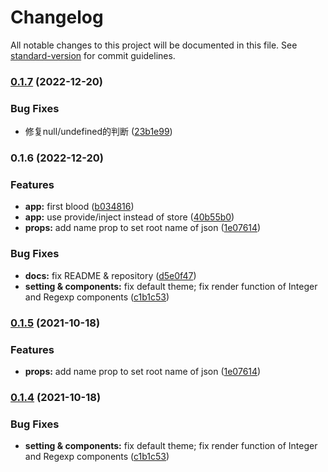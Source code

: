# Changelog

All notable changes to this project will be documented in this file. See [standard-version](https://github.com/conventional-changelog/standard-version) for commit guidelines.

### [0.1.7](https://github.com/matpool/vue-json-view/compare/v0.1.6...v0.1.7) (2022-12-20)


### Bug Fixes

* 修复null/undefined的判断 ([23b1e99](https://github.com/matpool/vue-json-view/commit/23b1e99aaade37b346161f59537edd0e1f058b5a))

### 0.1.6 (2022-12-20)


### Features

* **app:** first blood ([b034816](https://github.com/matpool/vue-json-view/commit/b0348169b9640edf80ff0552bcba976e8b4bc746))
* **app:** use provide/inject instead of store ([40b55b0](https://github.com/matpool/vue-json-view/commit/40b55b0aafc16023d95d994f4c23d36e346fa9c1))
* **props:** add name prop to set root name of json ([1e07614](https://github.com/matpool/vue-json-view/commit/1e076140dbb56d29b87a2a6bbb24e644237090ab))


### Bug Fixes

* **docs:** fix README & repository ([d5e0f47](https://github.com/matpool/vue-json-view/commit/d5e0f47c6a963240b243c02c0f1055acb8c479db))
* **setting & components:** fix default theme; fix render function of Integer and Regexp components ([c1b1c53](https://github.com/matpool/vue-json-view/commit/c1b1c53b5050cf82b32697f5d6f94fbdbffe8952))

### [0.1.5](https://github.com/matpool/vue-json-view/compare/v0.1.4...v0.1.5) (2021-10-18)


### Features

* **props:** add name prop to set root name of json ([1e07614](https://github.com/matpool/vue-json-view/commit/1e076140dbb56d29b87a2a6bbb24e644237090ab))

### [0.1.4](https://github.com/matpool/vue-json-view/compare/v0.1.3...v0.1.4) (2021-10-18)


### Bug Fixes

* **setting & components:** fix default theme; fix render function of Integer and Regexp components ([c1b1c53](https://github.com/matpool/vue-json-view/commit/c1b1c53b5050cf82b32697f5d6f94fbdbffe8952))
